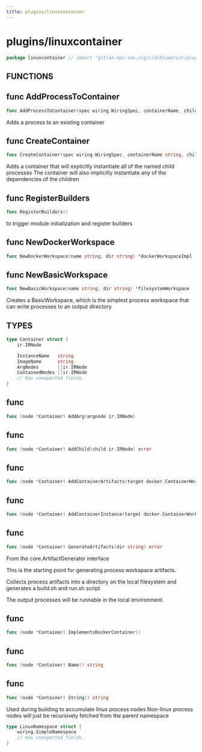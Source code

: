 ```yaml
---
title: plugins/linuxcontainer
---
```

# plugins/linuxcontainer
```go
package linuxcontainer // import "gitlab.mpi-sws.org/cld/blueprint/plugins/linuxcontainer"
```

## FUNCTIONS

## func AddProcessToContainer
```go
func AddProcessToContainer(spec wiring.WiringSpec, containerName, childName string)
```
Adds a process to an existing container

## func CreateContainer
```go
func CreateContainer(spec wiring.WiringSpec, containerName string, children ...string) string
```
Adds a container that will explicitly instantiate all of the named child
processes The container will also implicitly instantiate any of the
dependencies of the children

## func RegisterBuilders
```go
func RegisterBuilders()
```
to trigger module initialization and register builders

## func NewDockerWorkspace
```go
func NewDockerWorkspace(name string, dir string) *dockerWorkspaceImpl
```
## func NewBasicWorkspace
```go
func NewBasicWorkspace(name string, dir string) *filesystemWorkspace
```
Creates a BasicWorkspace, which is the simplest process workspace that can
write processes to an output directory


## TYPES

```go
type Container struct {
	ir.IRNode
```
```go
	InstanceName   string
	ImageName      string
	ArgNodes       []ir.IRNode
	ContainedNodes []ir.IRNode
	// Has unexported fields.
}
```
## func 
```go
func (node *Container) AddArg(argnode ir.IRNode)
```

## func 
```go
func (node *Container) AddChild(child ir.IRNode) error
```

## func 
```go
func (node *Container) AddContainerArtifacts(target docker.ContainerWorkspace) error
```

## func 
```go
func (node *Container) AddContainerInstance(target docker.ContainerWorkspace) error
```

## func 
```go
func (node *Container) GenerateArtifacts(dir string) error
```
From the core.ArtifactGenerator interface

This is the starting point for generating process workspace artifacts.

Collects process artifacts into a directory on the local filesystem and
generates a build.sh and run.sh script.

The output processes will be runnable in the local environment.

## func 
```go
func (node *Container) ImplementsDockerContainer()
```

## func 
```go
func (node *Container) Name() string
```

## func 
```go
func (node *Container) String() string
```

Used during building to accumulate linux process nodes Non-linux process
nodes will just be recursively fetched from the parent namespace
```go
type LinuxNamespace struct {
	wiring.SimpleNamespace
	// Has unexported fields.
}
```

